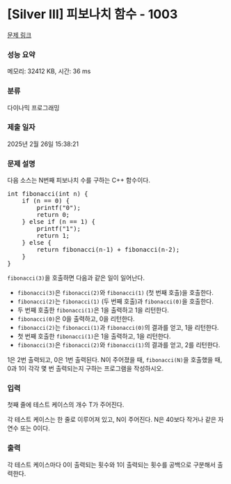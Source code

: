 # [Silver III] 피보나치 함수 - 1003 

[문제 링크](https://www.acmicpc.net/problem/1003) 

### 성능 요약

메모리: 32412 KB, 시간: 36 ms

### 분류

다이나믹 프로그래밍

### 제출 일자

2025년 2월 26일 15:38:21

### 문제 설명

<p style="user-select: auto !important;">다음 소스는 N번째 피보나치 수를 구하는 C++ 함수이다.</p>

<pre style="user-select: auto !important;">int fibonacci(int n) {
    if (n == 0) {
        printf("0");
        return 0;
    } else if (n == 1) {
        printf("1");
        return 1;
    } else {
        return fibonacci(n‐1) + fibonacci(n‐2);
    }
}
</pre>

<p style="user-select: auto !important;"><code style="user-select: auto !important;">fibonacci(3)</code>을 호출하면 다음과 같은 일이 일어난다.</p>

<ul style="user-select: auto !important;">
	<li style="user-select: auto !important;"><code style="user-select: auto !important;">fibonacci(3)</code>은 <code style="user-select: auto !important;">fibonacci(2)</code>와 <code style="user-select: auto !important;">fibonacci(1)</code> (첫 번째 호출)을 호출한다.</li>
	<li style="user-select: auto !important;"><code style="user-select: auto !important;">fibonacci(2)</code>는 <code style="user-select: auto !important;">fibonacci(1)</code> (두 번째 호출)과 <code style="user-select: auto !important;">fibonacci(0)</code>을 호출한다.</li>
	<li style="user-select: auto !important;">두 번째 호출한 <code style="user-select: auto !important;">fibonacci(1)</code>은 1을 출력하고 1을 리턴한다.</li>
	<li style="user-select: auto !important;"><code style="user-select: auto !important;">fibonacci(0)</code>은 0을 출력하고, 0을 리턴한다.</li>
	<li style="user-select: auto !important;"><code style="user-select: auto !important;">fibonacci(2)</code>는 <code style="user-select: auto !important;">fibonacci(1)</code>과 <code style="user-select: auto !important;">fibonacci(0)</code>의 결과를 얻고, 1을 리턴한다.</li>
	<li style="user-select: auto !important;">첫 번째 호출한 <code style="user-select: auto !important;">fibonacci(1)</code>은 1을 출력하고, 1을 리턴한다.</li>
	<li style="user-select: auto !important;"><code style="user-select: auto !important;">fibonacci(3)</code>은 <code style="user-select: auto !important;">fibonacci(2)</code>와 <code style="user-select: auto !important;">fibonacci(1)</code>의 결과를 얻고, 2를 리턴한다.</li>
</ul>

<p style="user-select: auto !important;">1은 2번 출력되고, 0은 1번 출력된다. N이 주어졌을 때, <code style="user-select: auto !important;">fibonacci(N)</code>을 호출했을 때, 0과 1이 각각 몇 번 출력되는지 구하는 프로그램을 작성하시오.</p>

### 입력 

 <p style="user-select: auto !important;">첫째 줄에 테스트 케이스의 개수 T가 주어진다.</p>

<p style="user-select: auto !important;">각 테스트 케이스는 한 줄로 이루어져 있고, N이 주어진다. N은 40보다 작거나 같은 자연수 또는 0이다.</p>

### 출력 

 <p style="user-select: auto !important;">각 테스트 케이스마다 0이 출력되는 횟수와 1이 출력되는 횟수를 공백으로 구분해서 출력한다.</p>

